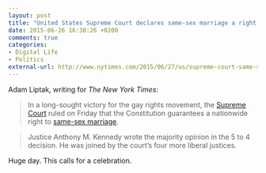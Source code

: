 ```yaml
---
layout: post
title: "United States Supreme Court declares same-sex marriage a right in all 50 states"
date: 2015-06-26 16:38:26 +0200
comments: true
categories: 
- Digital Life
- Politics
external-url: http://www.nytimes.com/2015/06/27/us/supreme-court-same-sex-marriage.html
---
```


Adam Liptak, writing for _The New York Times_:

> In a long-sought victory for the gay rights movement, the [Supreme Court](http://topics.nytimes.com/top/reference/timestopics/organizations/s/supreme_court/index.html?inline=nyt-org) ruled on Friday that the Constitution guarantees a nationwide right to [same-sex marriage](http://topics.nytimes.com/top/reference/timestopics/subjects/s/same_sex_marriage/index.html?inline=nyt-classifier).

> Justice Anthony M. Kennedy wrote the majority opinion in the 5 to 4 decision. He was joined by the court’s four more liberal justices.

Huge day. This calls for a celebration.